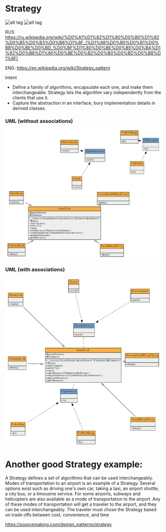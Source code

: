 # Strategy
![alt tag](https://img.shields.io/badge/build-passing-green.svg) 
![alt tag](https://img.shields.io/badge/coverage-100-green.svg)

RUS: https://ru.wikipedia.org/wiki/%D0%A1%D1%82%D1%80%D0%B0%D1%82%D0%B5%D0%B3%D0%B8%D1%8F_(%D1%88%D0%B0%D0%B1%D0%BB%D0%BE%D0%BD_%D0%BF%D1%80%D0%BE%D0%B5%D0%BA%D1%82%D0%B8%D1%80%D0%BE%D0%B2%D0%B0%D0%BD%D0%B8%D1%8F)

ENG: https://en.wikipedia.org/wiki/Strategy_pattern

Intent

* Define a family of algorithms, encapsulate each one, and make them interchangeable. Strategy lets the algorithm vary independently from the clients that use it.
* Capture the abstraction in an interface, bury implementation details in derived classes.

### UML (without associations)

![alt tag](strategy-without-associations.png?raw=true "Without associations")

### UML (with associations)

![alt tag](strategy-with-associations.png?raw=true "With associations")

# Another good Strategy example:

A Strategy defines a set of algorithms that can be used interchangeably. Modes of transportation to an airport is an example of a Strategy. Several options exist such as driving one's own car, taking a taxi, an airport shuttle, a city bus, or a limousine service. For some airports, subways and helicopters are also available as a mode of transportation to the airport. Any of these modes of transportation will get a traveler to the airport, and they can be used interchangeably. The traveler must chose the Strategy based on trade offs between cost, convenience, and time

https://sourcemaking.com/design_patterns/strategy